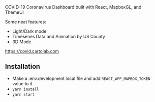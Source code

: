 COVID-19 Coronavirus Dashboard built with React, MapboxGL, and ThemeUI

Some neat features:
- Light/Dark mode
- Timeseries Data and Animation by US County
- 3D Mode

https://covid.cartolab.com


## Installation

- Make a .env.development.local file and add `REACT_APP_MAPBOX_TOKEN` value to it
- `yarn install`
- `yarn start`


